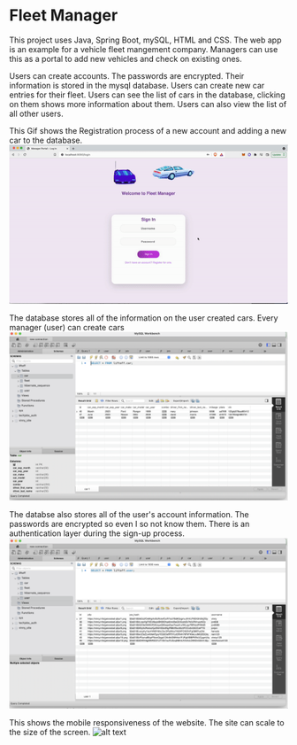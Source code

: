 # Fleet Manager
This project uses Java, Spring Boot, mySQL, HTML and CSS. 
The web app is an example for a vehicle fleet mangement company. 
Managers can use this as a portal to add new vehicles and check on existing ones.

Users can create accounts.  The passwords are encrypted.  Their information is stored in the mysql database.  Users can create new car entries for their fleet.
Users can see the list of cars in the database, clicking on them shows more information about them.  Users can also view the list of all other users.

This Gif shows the Registration process of a new account and adding a new car to the database.
![alt text](https://github.com/vinrata/liftoff/blob/vinrata-patch-2/sitegiffr.gif?raw=true)


The database stores all of the information on the user created cars. Every manager (user) can create cars
![alt text](https://github.com/vinrata/liftoff/blob/vinrata-patch-2/mysqldatabase1.png?raw=true)


The databse also stores all of the user's account information.  The passwords are encrypted so even I so not know them.
There is an authentication layer during the sign-up process. 
![alt text](https://github.com/vinrata/liftoff/blob/vinrata-patch-2/mysqldatabase2.png?raw=true)


This shows the mobile responsiveness of the website.  The site can scale to the size of the screen.
![alt text](https://github.com/vinrata/liftoff/blob/vinrata-patch-2/mobilegif.gif?raw=true)




